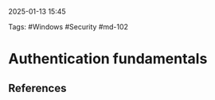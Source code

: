 2025-01-13 15:45

Tags: #Windows #Security #md-102 

# Authentication fundamentals




## References

